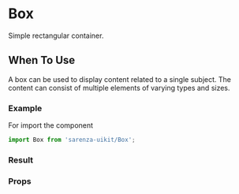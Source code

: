 # Box

Simple rectangular container.

## When To Use

A box can be used to display content related to a single subject. The content can consist of multiple elements of varying types and sizes.

### Example

For import the component

```js
import Box from 'sarenza-uikit/Box';
```

<!-- SOURCE -->

### Result

<!-- STORY -->

### Props

<!-- PROPS -->
